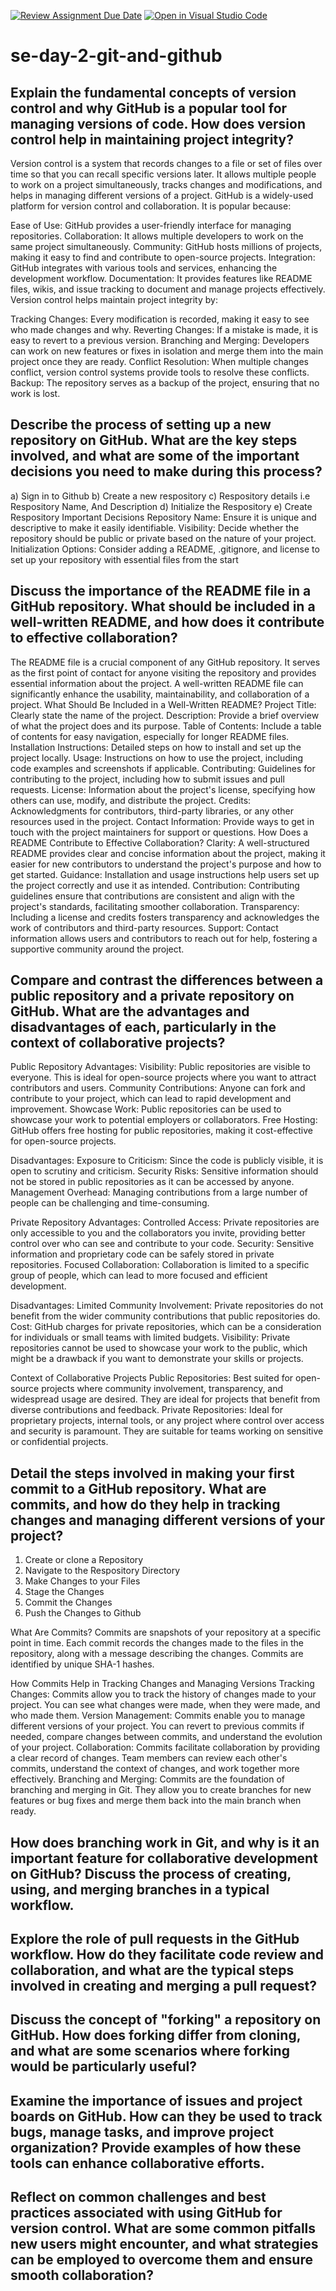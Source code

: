 [![Review Assignment Due Date](https://classroom.github.com/assets/deadline-readme-button-22041afd0340ce965d47ae6ef1cefeee28c7c493a6346c4f15d667ab976d596c.svg)](https://classroom.github.com/a/8wgCKhpZ)
[![Open in Visual Studio Code](https://classroom.github.com/assets/open-in-vscode-2e0aaae1b6195c2367325f4f02e2d04e9abb55f0b24a779b69b11b9e10269abc.svg)](https://classroom.github.com/online_ide?assignment_repo_id=18392376&assignment_repo_type=AssignmentRepo)
# se-day-2-git-and-github

## Explain the fundamental concepts of version control and why GitHub is a popular tool for managing versions of code. How does version control help in maintaining project integrity?
Version control is a system that records changes to a file or set of files over time so that you can recall specific versions later. It allows multiple people to work on a project simultaneously, tracks changes and modifications, and helps in managing different versions of a project.
GitHub is a widely-used platform for version control and collaboration. It is popular because:

Ease of Use: GitHub provides a user-friendly interface for managing repositories.
Collaboration: It allows multiple developers to work on the same project simultaneously.
Community: GitHub hosts millions of projects, making it easy to find and contribute to open-source projects.
Integration: GitHub integrates with various tools and services, enhancing the development workflow.
Documentation: It provides features like README files, wikis, and issue tracking to document and manage projects effectively.
Version control helps maintain project integrity by:

Tracking Changes: Every modification is recorded, making it easy to see who made changes and why.
Reverting Changes: If a mistake is made, it is easy to revert to a previous version.
Branching and Merging: Developers can work on new features or fixes in isolation and merge them into the main project once they are ready.
Conflict Resolution: When multiple changes conflict, version control systems provide tools to resolve these conflicts.
Backup: The repository serves as a backup of the project, ensuring that no work is lost.



## Describe the process of setting up a new repository on GitHub. What are the key steps involved, and what are some of the important decisions you need to make during this process?
   a) Sign in to Github
   b) Create a new respository
   c) Respository details i.e Respository Name, And Description
   d) Initialize the Respository
   e) Create Respository
   Important Decisions
Repository Name: Ensure it is unique and descriptive to make it easily identifiable.
Visibility: Decide whether the repository should be public or private based on the nature of your project.
Initialization Options: Consider adding a README, .gitignore, and license to set up your repository with essential files from the start


## Discuss the importance of the README file in a GitHub repository. What should be included in a well-written README, and how does it contribute to effective collaboration?
 The README file is a crucial component of any GitHub repository. It serves as the first point of contact for anyone visiting the repository and provides essential information about the project. A well-written README file can significantly enhance the usability, maintainability, and collaboration of a project.
What Should Be Included in a Well-Written README?
Project Title:
Clearly state the name of the project.
Description:
Provide a brief overview of what the project does and its purpose.
Table of Contents:
Include a table of contents for easy navigation, especially for longer README files.
Installation Instructions:
Detailed steps on how to install and set up the project locally.
Usage:
Instructions on how to use the project, including code examples and screenshots if applicable.
Contributing:
Guidelines for contributing to the project, including how to submit issues and pull requests.
License:
Information about the project's license, specifying how others can use, modify, and distribute the project.
Credits:
Acknowledgments for contributors, third-party libraries, or any other resources used in the project.
Contact Information:
Provide ways to get in touch with the project maintainers for support or questions.
How Does a README Contribute to Effective Collaboration?
Clarity: A well-structured README provides clear and concise information about the project, making it easier for new contributors to understand the project's purpose and how to get started.
Guidance: Installation and usage instructions help users set up the project correctly and use it as intended.
Contribution: Contributing guidelines ensure that contributions are consistent and align with the project's standards, facilitating smoother collaboration.
Transparency: Including a license and credits fosters transparency and acknowledges the work of contributors and third-party resources.
Support: Contact information allows users and contributors to reach out for help, fostering a supportive community around the project.




## Compare and contrast the differences between a public repository and a private repository on GitHub. What are the advantages and disadvantages of each, particularly in the context of collaborative projects?
Public Repository
Advantages:
Visibility: Public repositories are visible to everyone. This is ideal for open-source projects where you want to attract contributors and users.
Community Contributions: Anyone can fork and contribute to your project, which can lead to rapid development and improvement.
Showcase Work: Public repositories can be used to showcase your work to potential employers or collaborators.
Free Hosting: GitHub offers free hosting for public repositories, making it cost-effective for open-source projects.

Disadvantages:
Exposure to Criticism: Since the code is publicly visible, it is open to scrutiny and criticism.
Security Risks: Sensitive information should not be stored in public repositories as it can be accessed by anyone.
Management Overhead: Managing contributions from a large number of people can be challenging and time-consuming.

Private Repository
Advantages:
Controlled Access: Private repositories are only accessible to you and the collaborators you invite, providing better control over who can see and contribute to your code.
Security: Sensitive information and proprietary code can be safely stored in private repositories.
Focused Collaboration: Collaboration is limited to a specific group of people, which can lead to more focused and efficient development.

Disadvantages:
Limited Community Involvement: Private repositories do not benefit from the wider community contributions that public repositories do.
Cost: GitHub charges for private repositories, which can be a consideration for individuals or small teams with limited budgets.
Visibility: Private repositories cannot be used to showcase your work to the public, which might be a drawback if you want to demonstrate your skills or projects.

Context of Collaborative Projects
Public Repositories: Best suited for open-source projects where community involvement, transparency, and widespread usage are desired. They are ideal for projects that benefit from diverse contributions and feedback.
Private Repositories: Ideal for proprietary projects, internal tools, or any project where control over access and security is paramount. They are suitable for teams working on sensitive or confidential projects.




## Detail the steps involved in making your first commit to a GitHub repository. What are commits, and how do they help in tracking changes and managing different versions of your project?
 1. Create or clone a Repository
 2. Navigate to the Respository Directory
 3. Make Changes to your Files
 4. Stage the Changes
 5. Commit the Changes
 6. Push the Changes to Github

 What Are Commits?
Commits are snapshots of your repository at a specific point in time. Each commit records the changes made to the files in the repository, along with a message describing the changes. Commits are identified by unique SHA-1 hashes.

How Commits Help in Tracking Changes and Managing Versions
Tracking Changes: Commits allow you to track the history of changes made to your project. You can see what changes were made, when they were made, and who made them.
Version Management: Commits enable you to manage different versions of your project. You can revert to previous commits if needed, compare changes between commits, and understand the evolution of your project.
Collaboration: Commits facilitate collaboration by providing a clear record of changes. Team members can review each other's commits, understand the context of changes, and work together more effectively.
Branching and Merging: Commits are the foundation of branching and merging in Git. They allow you to create branches for new features or bug fixes and merge them back into the main branch when ready.



## How does branching work in Git, and why is it an important feature for collaborative development on GitHub? Discuss the process of creating, using, and merging branches in a typical workflow.

## Explore the role of pull requests in the GitHub workflow. How do they facilitate code review and collaboration, and what are the typical steps involved in creating and merging a pull request?

## Discuss the concept of "forking" a repository on GitHub. How does forking differ from cloning, and what are some scenarios where forking would be particularly useful?

## Examine the importance of issues and project boards on GitHub. How can they be used to track bugs, manage tasks, and improve project organization? Provide examples of how these tools can enhance collaborative efforts.

## Reflect on common challenges and best practices associated with using GitHub for version control. What are some common pitfalls new users might encounter, and what strategies can be employed to overcome them and ensure smooth collaboration?
